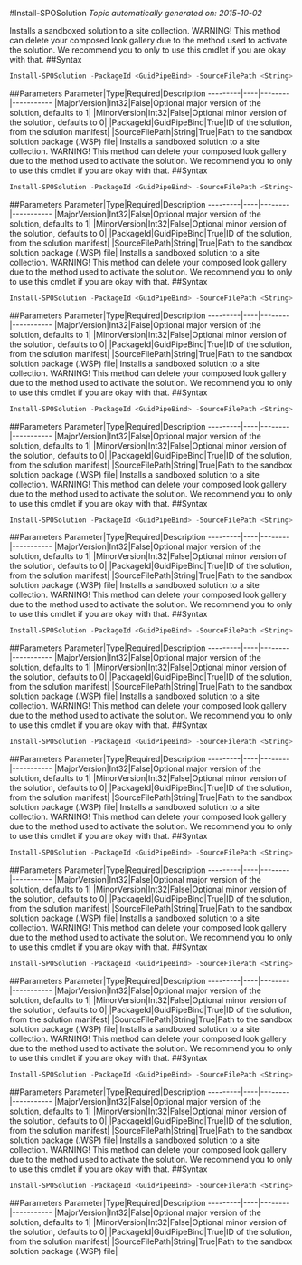 #Install-SPOSolution
*Topic automatically generated on: 2015-10-02*

Installs a sandboxed solution to a site collection. WARNING! This method can delete your composed look gallery due to the method used to activate the solution. We recommend you to only to use this cmdlet if you are okay with that.
##Syntax
```powershell
Install-SPOSolution -PackageId <GuidPipeBind> -SourceFilePath <String> [-MajorVersion <Int32>] [-MinorVersion <Int32>]
```


##Parameters
Parameter|Type|Required|Description
---------|----|--------|-----------
|MajorVersion|Int32|False|Optional major version of the solution, defaults to 1|
|MinorVersion|Int32|False|Optional minor version of the solution, defaults to 0|
|PackageId|GuidPipeBind|True|ID of the solution, from the solution manifest|
|SourceFilePath|String|True|Path to the sandbox solution package (.WSP) file|
Installs a sandboxed solution to a site collection. WARNING! This method can delete your composed look gallery due to the method used to activate the solution. We recommend you to only to use this cmdlet if you are okay with that.
##Syntax
```powershell
Install-SPOSolution -PackageId <GuidPipeBind> -SourceFilePath <String> [-MajorVersion <Int32>] [-MinorVersion <Int32>]
```


##Parameters
Parameter|Type|Required|Description
---------|----|--------|-----------
|MajorVersion|Int32|False|Optional major version of the solution, defaults to 1|
|MinorVersion|Int32|False|Optional minor version of the solution, defaults to 0|
|PackageId|GuidPipeBind|True|ID of the solution, from the solution manifest|
|SourceFilePath|String|True|Path to the sandbox solution package (.WSP) file|
Installs a sandboxed solution to a site collection. WARNING! This method can delete your composed look gallery due to the method used to activate the solution. We recommend you to only to use this cmdlet if you are okay with that.
##Syntax
```powershell
Install-SPOSolution -PackageId <GuidPipeBind> -SourceFilePath <String> [-MajorVersion <Int32>] [-MinorVersion <Int32>]
```


##Parameters
Parameter|Type|Required|Description
---------|----|--------|-----------
|MajorVersion|Int32|False|Optional major version of the solution, defaults to 1|
|MinorVersion|Int32|False|Optional minor version of the solution, defaults to 0|
|PackageId|GuidPipeBind|True|ID of the solution, from the solution manifest|
|SourceFilePath|String|True|Path to the sandbox solution package (.WSP) file|
Installs a sandboxed solution to a site collection. WARNING! This method can delete your composed look gallery due to the method used to activate the solution. We recommend you to only to use this cmdlet if you are okay with that.
##Syntax
```powershell
Install-SPOSolution -PackageId <GuidPipeBind> -SourceFilePath <String> [-MajorVersion <Int32>] [-MinorVersion <Int32>]
```


##Parameters
Parameter|Type|Required|Description
---------|----|--------|-----------
|MajorVersion|Int32|False|Optional major version of the solution, defaults to 1|
|MinorVersion|Int32|False|Optional minor version of the solution, defaults to 0|
|PackageId|GuidPipeBind|True|ID of the solution, from the solution manifest|
|SourceFilePath|String|True|Path to the sandbox solution package (.WSP) file|
Installs a sandboxed solution to a site collection. WARNING! This method can delete your composed look gallery due to the method used to activate the solution. We recommend you to only to use this cmdlet if you are okay with that.
##Syntax
```powershell
Install-SPOSolution -PackageId <GuidPipeBind> -SourceFilePath <String> [-MajorVersion <Int32>] [-MinorVersion <Int32>]
```


##Parameters
Parameter|Type|Required|Description
---------|----|--------|-----------
|MajorVersion|Int32|False|Optional major version of the solution, defaults to 1|
|MinorVersion|Int32|False|Optional minor version of the solution, defaults to 0|
|PackageId|GuidPipeBind|True|ID of the solution, from the solution manifest|
|SourceFilePath|String|True|Path to the sandbox solution package (.WSP) file|
Installs a sandboxed solution to a site collection. WARNING! This method can delete your composed look gallery due to the method used to activate the solution. We recommend you to only to use this cmdlet if you are okay with that.
##Syntax
```powershell
Install-SPOSolution -PackageId <GuidPipeBind> -SourceFilePath <String> [-MajorVersion <Int32>] [-MinorVersion <Int32>]
```


##Parameters
Parameter|Type|Required|Description
---------|----|--------|-----------
|MajorVersion|Int32|False|Optional major version of the solution, defaults to 1|
|MinorVersion|Int32|False|Optional minor version of the solution, defaults to 0|
|PackageId|GuidPipeBind|True|ID of the solution, from the solution manifest|
|SourceFilePath|String|True|Path to the sandbox solution package (.WSP) file|
Installs a sandboxed solution to a site collection. WARNING! This method can delete your composed look gallery due to the method used to activate the solution. We recommend you to only to use this cmdlet if you are okay with that.
##Syntax
```powershell
Install-SPOSolution -PackageId <GuidPipeBind> -SourceFilePath <String> [-MajorVersion <Int32>] [-MinorVersion <Int32>]
```


##Parameters
Parameter|Type|Required|Description
---------|----|--------|-----------
|MajorVersion|Int32|False|Optional major version of the solution, defaults to 1|
|MinorVersion|Int32|False|Optional minor version of the solution, defaults to 0|
|PackageId|GuidPipeBind|True|ID of the solution, from the solution manifest|
|SourceFilePath|String|True|Path to the sandbox solution package (.WSP) file|
Installs a sandboxed solution to a site collection. WARNING! This method can delete your composed look gallery due to the method used to activate the solution. We recommend you to only to use this cmdlet if you are okay with that.
##Syntax
```powershell
Install-SPOSolution -PackageId <GuidPipeBind> -SourceFilePath <String> [-MajorVersion <Int32>] [-MinorVersion <Int32>]
```


##Parameters
Parameter|Type|Required|Description
---------|----|--------|-----------
|MajorVersion|Int32|False|Optional major version of the solution, defaults to 1|
|MinorVersion|Int32|False|Optional minor version of the solution, defaults to 0|
|PackageId|GuidPipeBind|True|ID of the solution, from the solution manifest|
|SourceFilePath|String|True|Path to the sandbox solution package (.WSP) file|
Installs a sandboxed solution to a site collection. WARNING! This method can delete your composed look gallery due to the method used to activate the solution. We recommend you to only to use this cmdlet if you are okay with that.
##Syntax
```powershell
Install-SPOSolution -PackageId <GuidPipeBind> -SourceFilePath <String> [-MajorVersion <Int32>] [-MinorVersion <Int32>]
```


##Parameters
Parameter|Type|Required|Description
---------|----|--------|-----------
|MajorVersion|Int32|False|Optional major version of the solution, defaults to 1|
|MinorVersion|Int32|False|Optional minor version of the solution, defaults to 0|
|PackageId|GuidPipeBind|True|ID of the solution, from the solution manifest|
|SourceFilePath|String|True|Path to the sandbox solution package (.WSP) file|
Installs a sandboxed solution to a site collection. WARNING! This method can delete your composed look gallery due to the method used to activate the solution. We recommend you to only to use this cmdlet if you are okay with that.
##Syntax
```powershell
Install-SPOSolution -PackageId <GuidPipeBind> -SourceFilePath <String> [-MajorVersion <Int32>] [-MinorVersion <Int32>]
```


##Parameters
Parameter|Type|Required|Description
---------|----|--------|-----------
|MajorVersion|Int32|False|Optional major version of the solution, defaults to 1|
|MinorVersion|Int32|False|Optional minor version of the solution, defaults to 0|
|PackageId|GuidPipeBind|True|ID of the solution, from the solution manifest|
|SourceFilePath|String|True|Path to the sandbox solution package (.WSP) file|
Installs a sandboxed solution to a site collection. WARNING! This method can delete your composed look gallery due to the method used to activate the solution. We recommend you to only to use this cmdlet if you are okay with that.
##Syntax
```powershell
Install-SPOSolution -PackageId <GuidPipeBind> -SourceFilePath <String> [-MajorVersion <Int32>] [-MinorVersion <Int32>]
```


##Parameters
Parameter|Type|Required|Description
---------|----|--------|-----------
|MajorVersion|Int32|False|Optional major version of the solution, defaults to 1|
|MinorVersion|Int32|False|Optional minor version of the solution, defaults to 0|
|PackageId|GuidPipeBind|True|ID of the solution, from the solution manifest|
|SourceFilePath|String|True|Path to the sandbox solution package (.WSP) file|
